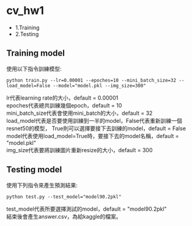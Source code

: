 ﻿# cv_hw1

* 1.Training
* 2.Testing

## Training model
使用以下指令訓練模型:
```
python train.py --lr=0.00001 --epoches=10 --mini_batch_size=32 --load_model=False --model="model.pkl --img_size=300"
```
lr代表learning rate的大小，default = 0.00001</br>
epoches代表總共訓練幾個epoch，default = 10</br>
mini_batch_size代表會使用mini_batch的大小，default = 32</br>
load_model代表是否要使用訓練到一半的model，False代表重新訓練一個resnet50的模型，
True則可以選擇要接下去訓練的model，default = False</br>
model代表使用load_model=True時，要接下去的model名稱，default = "model.pkl"</br>
img_size代表要將訓練圖片重新resize的大小，default = 300</br>
## Testing model
使用下列指令來產生預測結果:
```
python test.py --test_model="model90.2pkl"
```
test_model代表所要選擇測試的model，default = "model90.2pkl"</br>
結束後會產生answer.csv，為給kaggle的檔案。
